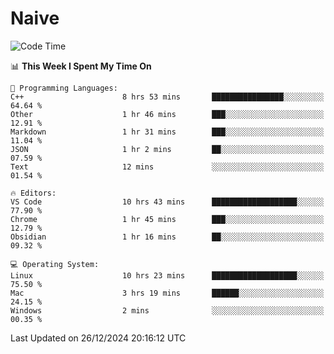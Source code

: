 # Naive
<!-- ## 日拱一卒，功不唐捐 -->
<!-- [![GitHub Streak](https://streak-stats.demolab.com/?user=XiaoXKKK)](https://git.io/streak-stats) -->
<!--START_SECTION:waka-->
![Code Time](http://img.shields.io/badge/Code%20Time-168%20hrs%208%20mins-blue)

📊 **This Week I Spent My Time On** 

```text
💬 Programming Languages: 
C++                      8 hrs 53 mins       ████████████████░░░░░░░░░   64.64 % 
Other                    1 hr 46 mins        ███░░░░░░░░░░░░░░░░░░░░░░   12.91 % 
Markdown                 1 hr 31 mins        ███░░░░░░░░░░░░░░░░░░░░░░   11.04 % 
JSON                     1 hr 2 mins         ██░░░░░░░░░░░░░░░░░░░░░░░   07.59 % 
Text                     12 mins             ░░░░░░░░░░░░░░░░░░░░░░░░░   01.54 % 

🔥 Editors: 
VS Code                  10 hrs 43 mins      ███████████████████░░░░░░   77.90 % 
Chrome                   1 hr 45 mins        ███░░░░░░░░░░░░░░░░░░░░░░   12.79 % 
Obsidian                 1 hr 16 mins        ██░░░░░░░░░░░░░░░░░░░░░░░   09.32 % 

💻 Operating System: 
Linux                    10 hrs 23 mins      ███████████████████░░░░░░   75.50 % 
Mac                      3 hrs 19 mins       ██████░░░░░░░░░░░░░░░░░░░   24.15 % 
Windows                  2 mins              ░░░░░░░░░░░░░░░░░░░░░░░░░   00.35 % 
```


 Last Updated on 26/12/2024 20:16:12 UTC
<!--END_SECTION:waka-->
